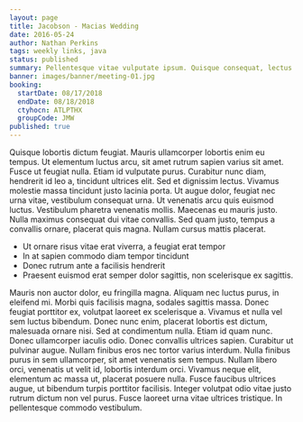 ```yaml
---
layout: page
title: Jacobson - Macias Wedding
date: 2016-05-24
author: Nathan Perkins
tags: weekly links, java
status: published
summary: Pellentesque vitae vulputate ipsum. Quisque consequat, lectus.
banner: images/banner/meeting-01.jpg
booking:
  startDate: 08/17/2018
  endDate: 08/18/2018
  ctyhocn: ATLPTHX
  groupCode: JMW
published: true
---
```

Quisque lobortis dictum feugiat. Mauris ullamcorper lobortis enim eu tempus. Ut elementum luctus arcu, sit amet rutrum sapien varius sit amet. Fusce ut feugiat nulla. Etiam id vulputate purus. Curabitur nunc diam, hendrerit id leo a, tincidunt ultrices elit. Sed et dignissim lectus.
Vivamus molestie massa tincidunt justo lacinia porta. Ut augue dolor, feugiat nec urna vitae, vestibulum consequat urna. Ut venenatis arcu quis euismod luctus. Vestibulum pharetra venenatis mollis. Maecenas eu mauris justo. Nulla maximus consequat dui vitae convallis. Sed quam justo, tempus a convallis ornare, placerat quis magna. Nullam cursus mattis placerat.

* Ut ornare risus vitae erat viverra, a feugiat erat tempor
* In at sapien commodo diam tempor tincidunt
* Donec rutrum ante a facilisis hendrerit
* Praesent euismod erat semper dolor sagittis, non scelerisque ex sagittis.

Mauris non auctor dolor, eu fringilla magna. Aliquam nec luctus purus, in eleifend mi. Morbi quis facilisis magna, sodales sagittis massa. Donec feugiat porttitor ex, volutpat laoreet ex scelerisque a. Vivamus et nulla vel sem luctus bibendum. Donec nunc enim, placerat lobortis est dictum, malesuada ornare nisi. Sed at condimentum nulla. Etiam id quam nunc. Donec ullamcorper iaculis odio. Donec convallis ultrices sapien. Curabitur ut pulvinar augue. Nullam finibus eros nec tortor varius interdum.
Nulla finibus purus in sem ullamcorper, sit amet venenatis sem tempus. Nullam libero orci, venenatis ut velit id, lobortis interdum orci. Vivamus neque elit, elementum ac massa ut, placerat posuere nulla. Fusce faucibus ultrices augue, ut bibendum turpis porttitor facilisis. Integer volutpat odio vitae justo rutrum dictum non vel purus. Fusce laoreet urna vitae ultrices tristique. In pellentesque commodo vestibulum.

